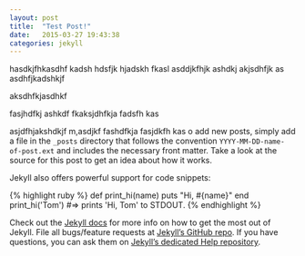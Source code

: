 ```yaml
---
layout: post
title:  "Test Post!"
date:   2015-03-27 19:43:38
categories: jekyll 
---
```

hasdkjfhkasdhf kadsh hdsfjk hjadskh fkasl
asddjkfhjk ashdkj
akjsdhfjk as
asdhfjkadshkjf 

aksdhfkjasdhkf


fasjhdfkj ashkdf 
 fkaksjdhfkja
  fadsfh kas
  
  
  
  asjdfhjakshdkjf
m,asdjkf
fashdfkja
fasjdkfh kas
o add new posts, simply add a file in the `_posts` directory that follows the convention `YYYY-MM-DD-name-of-post.ext` and includes the necessary front matter. Take a look at the source for this post to get an idea about how it works.

Jekyll also offers powerful support for code snippets:

{% highlight ruby %}
def print_hi(name)
  puts "Hi, #{name}"
end
print_hi('Tom')
#=> prints 'Hi, Tom' to STDOUT.
{% endhighlight %}

Check out the [Jekyll docs][jekyll] for more info on how to get the most out of Jekyll. File all bugs/feature requests at [Jekyll’s GitHub repo][jekyll-gh]. If you have questions, you can ask them on [Jekyll’s dedicated Help repository][jekyll-help].

[jekyll]:      http://jekyllrb.com
[jekyll-gh]:   https://github.com/jekyll/jekyll
[jekyll-help]: https://github.com/jekyll/jekyll-help
